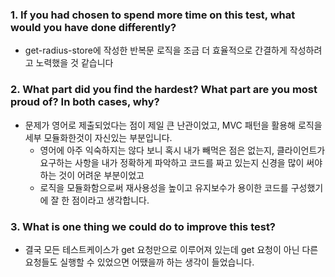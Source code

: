 ### 1. If you had chosen to spend more time on this test, what would you have done differently?
* get-radius-store에 작성한 반복문 로직을 조금 더 효율적으로 간결하게 작성하려고 노력했을 것 같습니다

### 2. What part did you find the hardest? What part are you most proud of? In both cases, why?
* 문제가 영어로 제출되었다는 점이 제일 큰 난관이었고, MVC 패턴을 활용해 로직을 세부 모듈화한것이 자신있는 부분입니다.
  * 영어에 아주 익숙하지는 않다 보니 혹시 내가 빼먹은 점은 없는지, 클라이언트가 요구하는 사항을 내가 정확하게 파악하고 코드를 짜고 있는지 신경을 많이 써야 하는 것이 어려운 부분이었고
  * 로직을 모듈화함으로써 재사용성을 높이고 유지보수가 용이한 코드를 구성했기에 잘 한 점이라고 생각합니다.

### 3. What is one thing we could do to improve this test?
* 결국 모든 테스트케이스가 get 요청만으로 이루어져 있는데 get 요청이 아닌 다른 요청들도 실행할 수 있었으면 어땠을까 하는 생각이 들었습니다.